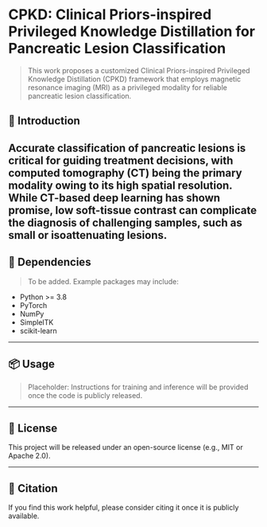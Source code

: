 # CPKD: Clinical Priors-inspired Privileged Knowledge Distillation for Pancreatic Lesion Classification
> This work proposes a customized Clinical Priors-inspired Privileged Knowledge Distillation (CPKD) framework that employs magnetic resonance imaging (MRI) as a privileged modality for reliable pancreatic lesion classification.

## 🧠 Introduction
Accurate classification of pancreatic lesions is critical for guiding treatment decisions, with computed tomography (CT) being the primary modality owing to its high spatial resolution.  
While CT-based deep learning has shown promise, low soft-tissue contrast can complicate the diagnosis of challenging samples, such as small or isoattenuating lesions.  
---

## 🔧 Dependencies

> To be added. Example packages may include:
- Python >= 3.8  
- PyTorch  
- NumPy  
- SimpleITK  
- scikit-learn  

---

## 📦 Usage

> Placeholder: Instructions for training and inference will be provided once the code is publicly released.

---

## 📄 License

This project will be released under an open-source license (e.g., MIT or Apache 2.0).

---

## 📣 Citation

If you find this work helpful, please consider citing it once it is publicly available.  



